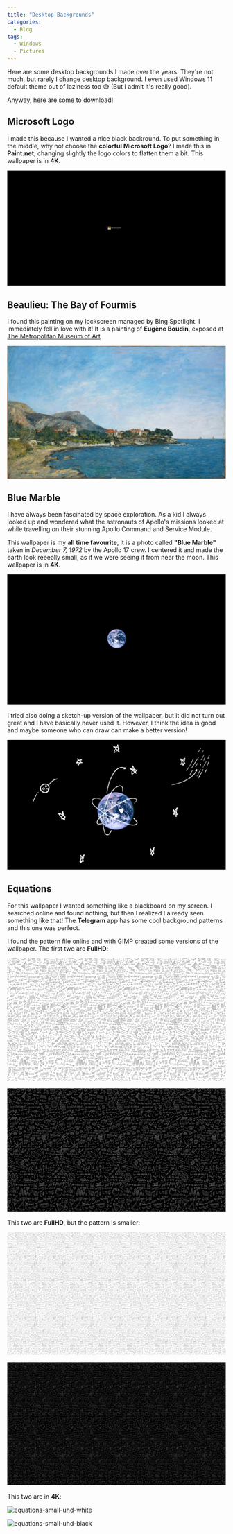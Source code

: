 ```yaml
---
title: "Desktop Backgrounds"
categories:
  - Blog
tags:
  - Windows
  - Pictures
---
```


Here are some desktop backgrounds I made over the years. They're not much, but rarely I change desktop background. I even used Windows 11 default theme out of laziness too 😅 (But I admit it's really good).

Anyway, here are some to download!


## Microsoft Logo
I made this because I wanted a nice black backround. To put something in the middle, why not choose the **colorful Microsoft Logo**? I made this in **Paint.net**, changing slightly the logo colors to flatten them a bit. This wallpaper is in **4K**.

![Microsoft](/assets/desktop-backgrounds/microsoft.png)

## Beaulieu: The Bay of Fourmis
I found this painting on my lockscreen managed by Bing Spotlight. I immediately fell in love with it! It is a painting of **Eugène Boudin**, exposed at [The Metropolitan Museum of Art](https://www.metmuseum.org/art/collection/search/435750)

![Painting](/assets/desktop-backgrounds/painting.jpg)

## Blue Marble
I have always been fascinated by space exploration. As a kid I always looked up and wondered what the astronauts of Apollo's missions looked at while travelling on their stunning Apollo Command and Service Module.

This wallpaper is my **all time favourite**, it is a photo called **"Blue Marble"** taken in *December 7, 1972* by the Apollo 17 crew. I centered it and made the earth look reeeally small, as if we were seeing it from near the moon. This wallpaper is in **4K**.

![Blue Marble](/assets/desktop-backgrounds/blue-marble.jpg)

I tried also doing a sketch-up version of the wallpaper, but it did not turn out great and I have basically never used it. However, I think the idea is good and maybe someone who can draw can make a better version!

![Blue Marble Sketch](/assets/desktop-backgrounds/blue-marble-scripts.jpg)

## Equations
For this wallpaper I wanted something like a blackboard on my screen. I searched online and found nothing, but then I realized I already seen something like that! The **Telegram** app has some cool background patterns and this one was perfect. 

I found the pattern file online and with GIMP created some versions of the wallpaper. 
The first two are **FullHD**:

![equations-big-fullhd-white](/assets/desktop-backgrounds/equations-big-fullhd-white.jpg)

![equations-big-fullhd-black](/assets/desktop-backgrounds/equations-big-fullhd-black.jpg)

This two are **FullHD**, but the pattern is smaller:

![equations-small-fullhd-white](/assets/desktop-backgrounds/equations-small-fullhd-white.jpg)

![equations-small-fullhd-black](/assets/desktop-backgrounds/equations-small-fullhd-black.jpg)

This two are in **4K**:

![equations-small-uhd-white](/assets/desktop-backgrounds/equations-small-uhd-white.jpg)

![equations-small-uhd-black](/assets/desktop-backgrounds/equations-small-uhd-black.jpg)
